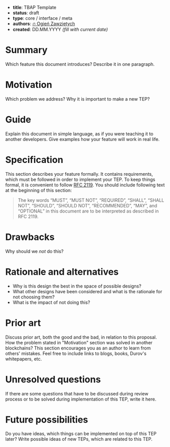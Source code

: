 - **title**: TBAP Template
- **status**: draft
- **type**: core / interface / meta
- **authors**: [🔥 Ogień Zawziętych](https://github.com/xsr/)
- **created**: DD.MM.YYYY *(fill with current date)*

# Summary

Which feature this document introduces? Describe it in one paragraph.

# Motivation

Which problem we address? Why it is important to make a new TEP?

# Guide

Explain this document in simple language, as if you were teaching it to another developers. Give examples how your feature will work in real life.

# Specification

This section describes your feature formally. It contains requirements, which must be followed in order to implement your TEP. To keep things formal, it is convenient to follow [RFC 2119](https://www.ietf.org/rfc/rfc2119.txt). You should include following text at the beginning of this section:

> The key words “MUST”, “MUST NOT”, “REQUIRED”, “SHALL”, “SHALL NOT”, “SHOULD”, “SHOULD NOT”, “RECOMMENDED”, “MAY”, and “OPTIONAL” in this document are to be interpreted as described in RFC 2119.

# Drawbacks

Why should we *not* do this?

# Rationale and alternatives

- Why is this design the best in the space of possible designs?
- What other designs have been considered and what is the rationale for not choosing them?
- What is the impact of not doing this?

# Prior art

Discuss prior art, both the good and the bad, in relation to this proposal. How the problem stated in "Motivation" section was solved in another blockchains? This section encourages you as an author to learn from others' mistakes. Feel free to include links to blogs, books, Durov's whitepapers, etc.

# Unresolved questions

If there are some questions that have to be discussed during review process or to be solved during implementation of this TEP, write it here.

# Future possibilities

Do you have ideas, which things can be implemented on top of this TEP later? Write possible ideas of new TEPs, which are related to this TEP.
